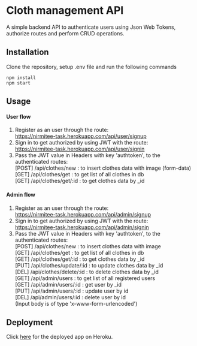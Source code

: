 # Cloth management API
A simple backend API to authenticate users using Json Web Tokens, authorize routes and perform CRUD operations. 
## Installation

Clone the repository, setup .env file and run the following commands

```
npm install
npm start
```

## Usage
#### User flow
1) Register as an user through the route:\
https://nirmitee-task.herokuapp.com/api/user/signup
2) Sign in to get authorized by using JWT with the route:\
https://nirmitee-task.herokuapp.com/api/user/signin
3) Pass the JWT value in Headers with key 'authtoken', to the authenticated routes:\
[POST] /api/clothes/new : to insert clothes data with image (form-data)\
[GET] /api/clothes/get : to get list of all clothes in db \
[GET] /api/clothes/get/:id : to get clothes data by _id

#### Admin flow

1) Register as an user through the route:\
https://nirmitee-task.herokuapp.com/api/admin/signup
2) Sign in to get authorized by using JWT with the route:\
https://nirmitee-task.herokuapp.com/api/admin/signin
3) Pass the JWT value in Headers with key 'authtoken', to the authenticated routes:\
[POST] /api/clothes/new : to insert clothes data with image \
[GET] /api/clothes/get : to get list of all clothes in db \
[GET] /api/clothes/get/:id : to get clothes data by _id\
[PUT] /api/clothes/update/:id : to update clothes data by _id\
[DEL] /api/clothes/delete/:id : to delete clothes data by _id\
[GET] /api/admin/users :  to get list of all registered users\
[GET] /api/admin/users/:id : get user by _id\
[PUT] /api/admin/users/:id : update user by id\
[DEL] /api/admin/users/:id : delete user by id\
(Input body is of type 'x-www-form-urlencoded')


## Deployment
Click [here](https://nirmitee-task.herokuapp.com) for the deployed app on Heroku.
